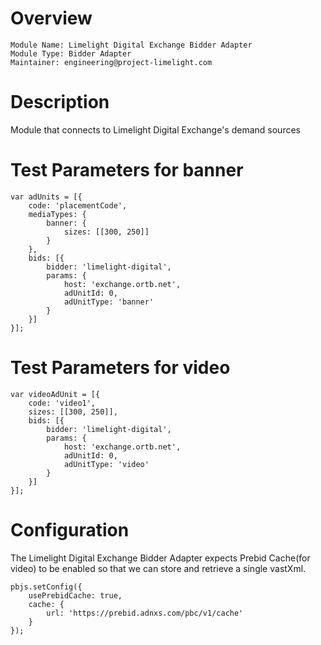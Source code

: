 # Overview

```
Module Name: Limelight Digital Exchange Bidder Adapter
Module Type: Bidder Adapter
Maintainer: engineering@project-limelight.com
```

# Description

Module that connects to Limelight Digital Exchange's demand sources

# Test Parameters for banner
```
var adUnits = [{
    code: 'placementCode',
    mediaTypes: {
        banner: {
            sizes: [[300, 250]]
        }
    },
    bids: [{
        bidder: 'limelight-digital',
        params: {
            host: 'exchange.ortb.net',
            adUnitId: 0,
            adUnitType: 'banner'
        }
    }]
}];
```

# Test Parameters for video
```
var videoAdUnit = [{
    code: 'video1',
    sizes: [[300, 250]],
    bids: [{
        bidder: 'limelight-digital',
        params: {
            host: 'exchange.ortb.net',
            adUnitId: 0,
            adUnitType: 'video'
        }
    }]
}];
```

# Configuration

The Limelight Digital Exchange Bidder Adapter expects Prebid Cache(for video) to be enabled so that we can store and retrieve a single vastXml.

```
pbjs.setConfig({
    usePrebidCache: true,
    cache: {
        url: 'https://prebid.adnxs.com/pbc/v1/cache'
    }
});
```
